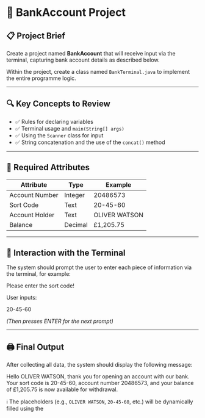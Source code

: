 # 💼 BankAccount Project

## 📋 Project Brief

Create a project named **BankAccount** that will receive input via the terminal, capturing bank account details as described below.

Within the project, create a class named `BankTerminal.java` to implement the entire programme logic.

---

## 🔍 Key Concepts to Review

- ✅ Rules for declaring variables
- ✅ Terminal usage and `main(String[] args)`
- ✅ Using the `Scanner` class for input
- ✅ String concatenation and the use of the `concat()` method

---

## 📌 Required Attributes

| Attribute       | Type     | Example       |
|----------------|----------|---------------|
| Account Number | Integer  | 20486573      |
| Sort Code      | Text     | 20-45-60      |
| Account Holder | Text     | OLIVER WATSON |
| Balance        | Decimal  | £1,205.75     |

---

## 💬 Interaction with the Terminal

The system should prompt the user to enter each piece of information via the terminal, for example:

Please enter the sort code!

User inputs:

20-45-60

*(Then presses ENTER for the next prompt)*

---
## 🖨️ Final Output

After collecting all data, the system should display the following message:

Hello OLIVER WATSON, thank you for opening an account with our bank. Your sort code is 20-45-60, account number 20486573, and your balance of £1,205.75 is now available for withdrawal.

ℹ️ The placeholders (e.g., `OLIVER WATSON`, `20-45-60`, etc.) will be dynamically filled using the 